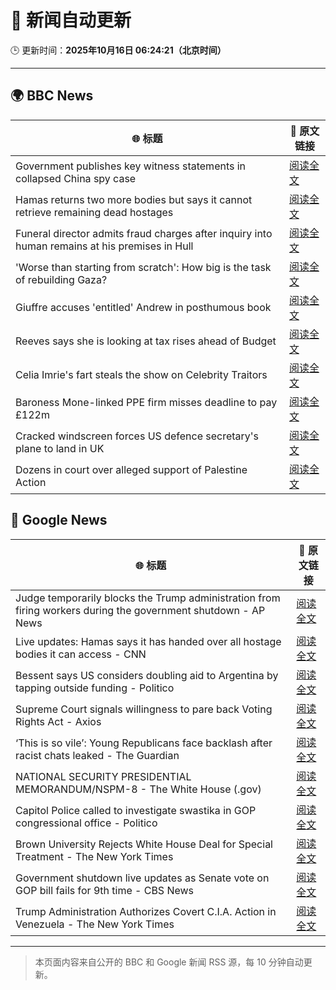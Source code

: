 # 🧠 新闻自动更新

🕒 更新时间：**2025年10月16日 06:24:21（北京时间）**

---

## 🌍 BBC News

| 🌐 标题 | 🔗 原文链接 |
|--------|-------------|
| Government publishes key witness statements in collapsed China spy case | [阅读全文](https://www.bbc.com/news/articles/c0ex172rxwzo?at_medium=RSS&at_campaign=rss) |
| Hamas returns two more bodies but says it cannot retrieve remaining dead hostages | [阅读全文](https://www.bbc.com/news/articles/c3w9py9940go?at_medium=RSS&at_campaign=rss) |
| Funeral director admits fraud charges after inquiry into human remains at his premises in Hull | [阅读全文](https://www.bbc.com/news/articles/cwyplw17897o?at_medium=RSS&at_campaign=rss) |
| 'Worse than starting from scratch': How big is the task of rebuilding Gaza? | [阅读全文](https://www.bbc.com/news/articles/cr5e4ee9r13o?at_medium=RSS&at_campaign=rss) |
| Giuffre accuses 'entitled' Andrew in posthumous book | [阅读全文](https://www.bbc.com/news/articles/c0kpjyjyrlno?at_medium=RSS&at_campaign=rss) |
| Reeves says she is looking at tax rises ahead of Budget | [阅读全文](https://www.bbc.com/news/articles/c2drpzxpkp3o?at_medium=RSS&at_campaign=rss) |
| Celia Imrie's fart steals the show on Celebrity Traitors | [阅读全文](https://www.bbc.com/news/articles/c4gpr5j3kgdo?at_medium=RSS&at_campaign=rss) |
| Baroness Mone-linked PPE firm misses deadline to pay £122m | [阅读全文](https://www.bbc.com/news/articles/c629rdgyzl5o?at_medium=RSS&at_campaign=rss) |
| Cracked windscreen forces US defence secretary's plane to land in UK | [阅读全文](https://www.bbc.com/news/articles/cd67qe0255vo?at_medium=RSS&at_campaign=rss) |
| Dozens in court over alleged support of Palestine Action | [阅读全文](https://www.bbc.com/news/articles/c051g2q5651o?at_medium=RSS&at_campaign=rss) |

## 📰 Google News

| 🌐 标题 | 🔗 原文链接 |
|--------|-------------|
| Judge temporarily blocks the Trump administration from firing workers during the government shutdown - AP News | [阅读全文](https://news.google.com/rss/articles/CBMiogFBVV95cUxOM2ZKYXFhQmVkMU42QUY1RmtzXy1id2VLYjZFcUNsZ3FHdTd2UF9nR3dxYzNKeEhOSFFUMnNpeG1oQm5JOWNadTRvYmR6TDIyVlZmY0pXeTRNSXRaeXRObE1ZTDlpYk16c0k0SFJ4dTRHQVNJUjF4alI4U3hrMks4MG1PWl9XbF9hOU9XT0VkOHNOMzJicjdFZXloanVZb1h4Wmc?oc=5) |
| Live updates: Hamas says it has handed over all hostage bodies it can access - CNN | [阅读全文](https://news.google.com/rss/articles/CBMihwFBVV95cUxNb19PYjJzRndvTF9Mdnpfbm45T0Fuc3pWQk9BMXpvcjNicHJuZGc1NmxpTTYwTTU2QkJzQVlHNUg4VjVhNDdyWnBqOUo2N1RNZjFSOHZaanJHQzl1OUh5VE1Gakw3X3JmWnBUWC1sM1p4NXgweXNTN3cyQXpRMGtVSlkzZUZiZ3c?oc=5) |
| Bessent says US considers doubling aid to Argentina by tapping outside funding - Politico | [阅读全文](https://news.google.com/rss/articles/CBMiyAFBVV95cUxPYm4xb1ZrQ3Z5emNJcXFlMUotX2FUVVVpZUVNNW1FMTU0VDZHSFctbmRjSy1nNTZjVmV4LUVtNWZGZ3JPVjhxRmQydV9SVmgydndEX1cwaTRiTXVsSDI2RmRDRm01ODNvcU9aanA3UDl3bFVMS1NVVzBxSTVFVkdDTmMyTHd1V0hoZmNQekRnZDNwcTUteGotbXFCSy1pazAzX01IeWVqci01TEtaVnFlM0h1NkdqUHZOVUxiX0tRVV9yVmdOWjd2Mg?oc=5) |
| Supreme Court signals willingness to pare back Voting Rights Act - Axios | [阅读全文](https://news.google.com/rss/articles/CBMif0FVX3lxTFA0QVU0U2kyd0g3Yk1qZkRmYVhmVFY3NTdQSjRuTHFRVkd6Tmwwb1hLZHBhRFBFRklfdTdaRGlyX0lsYWROb0p2c0J0MXYxZ25CZDAzRzk0QnRndkx5M2RpbmdUX2JVSExxNTZPX21FTXlCVlNSRGptbnZpQjNjc00?oc=5) |
| ‘This is so vile’: Young Republicans face backlash after racist chats leaked - The Guardian | [阅读全文](https://news.google.com/rss/articles/CBMioAFBVV95cUxONXVxX1VGdkprTUxJWjJkeGpjWnV1blI1SDRpNU1XQVlTZ2Qzd3I4dUV5elZqWmJfTmRnQnJxTHlyNFVFVkVjS1dhblBNcVgzQmJVYzRNOV9KZWloc0NzdHdhQ2QxZFhSWHEtOFhqRFBLN1M4N29rOEltc1dBQ0gwYWV5dVB2TWRZSGk3d0ItZ0thdEEybUZlOE10RG1KejRJ?oc=5) |
| NATIONAL SECURITY PRESIDENTIAL MEMORANDUM/NSPM-8 - The White House (.gov) | [阅读全文](https://news.google.com/rss/articles/CBMiqAFBVV95cUxQRjMzdHZRSWlCTGFObkJHZDZnVHE1VjVla1FYbXJJWWtPWU9CQkxKdjEwRGdKYkhUYVhPZ0lLWXdROFI3OHUweWRlaDVUR3JDemo5NkNuVXNwVVpQRlhJX3diRE5RMy1NeERIbDZIMWJFaXpVR2NPU2hXN1ZERW1iRW5FWE9ZZFM5WXJjWXZ4a0RCRzFGdzhGOGZadGZ4VDdaVUtCZ3lqeXM?oc=5) |
| Capitol Police called to investigate swastika in GOP congressional office - Politico | [阅读全文](https://news.google.com/rss/articles/CBMitgFBVV95cUxQWm5xX2puM0drVWs3c1V0Wl9jN3ZGLWV2R1FVcldXWUNvVEdvMGJLOF9yY2x5aTFZVUNmRHpLYzVPdXRobWlmbFpCeC11ZEpLdXNaM2ZUOXhkdGpFM0VsM0ZNTTlXRjV4NHBMVUpvakJwUzIzYk1uRGhZRU05YkExWV9aZ01XVmtDWFlkZkVNcUZwNnhkYS11TnhucGNNQ3BUbTMxZ1c0WmtKc0cydDBTZzk1SVRQdw?oc=5) |
| Brown University Rejects White House Deal for Special Treatment - The New York Times | [阅读全文](https://news.google.com/rss/articles/CBMiiAFBVV95cUxNanI1TzFUSlZ6Q1p6bFZXYnZPZWVOODJickltTXFhVjNKSFY3N0EtVGZNY0RKNkpubGJLeXZWeThFeVdHeVFPb25Ya2swVEYxRVJZTHdoZnN0Rk5BZF9wcWt0TzlVT241SDNRbU9TcmFBOUJJLWVxS3MwVGlnWkd4TkN6WElUZTRx?oc=5) |
| Government shutdown live updates as Senate vote on GOP bill fails for 9th time - CBS News | [阅读全文](https://news.google.com/rss/articles/CBMingFBVV95cUxNLWpCdy1aODI5TlFKR0Q2U2t6UTZyb0JjWU16SWZESW50UWIwNGJaN2g0aG5HRTh2LVBvOEROOGQwdEJiQ1RpMGlXeVZLbjQ4NHdVTEtIRnVvSTlMQUpscXU4bDdsZWVCS3VTdFp6N0pkSEpDV1FrSVRBRzk3VW5IaHMydGYwYjdIMHRQQlRHLXhEc3ozMVM1V0FEcVJMQdIBowFBVV95cUxQX09IVWdGSUxzeGYyVDVjbm5QRm1ZRy1HR0VldlJCTFpaaGZ4WnNFYUd2aEhCdmFMSXRpS0lMNEdqYWxlMTZWZGM4ajVQMjF0dmhyWXczNFo0MFE4Smd0S0NpWTFZYzZjQmFUY29hWVVZMW1Pajh5Si1uZmxYN1NXNEdoelhGekJ2UVl2MURjZEpKb3BJYkc5YXRaVkFxY3ZRZG5F?oc=5) |
| Trump Administration Authorizes Covert C.I.A. Action in Venezuela - The New York Times | [阅读全文](https://news.google.com/rss/articles/CBMijgFBVV95cUxOQWZPQV91T09oWEZKOFlFTVA1a25jYmVzc29XaEsxangxQXZIVmw0aE1xUXN2QzEtYkp0T1RLemJrbkF0Uk1MQ250SGM4d0VUeDhyX0IwQ2R0Uk5RTEwtUmpsME9NRFlnLTBraUxnZ3VlVlhwV2g1V0doWnM1Z2hYNXhHc2N1SlAzcU82ZkJ3?oc=5) |

---
> 本页面内容来自公开的 BBC 和 Google 新闻 RSS 源，每 10 分钟自动更新。